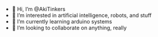 - 👋 Hi, I’m @AkiTinkers
- 👀 I’m interested in artificial intelligence, robots, and stuff
- 🌱 I’m currently learning arduino systems
- 💞️ I’m looking to collaborate on anything, really


<!---
AkiTinkers/AkiTinkers is a ✨ special ✨ repository because its `README.md` (this file) appears on your GitHub profile.
You can click the Preview link to take a look at your changes.
--->
